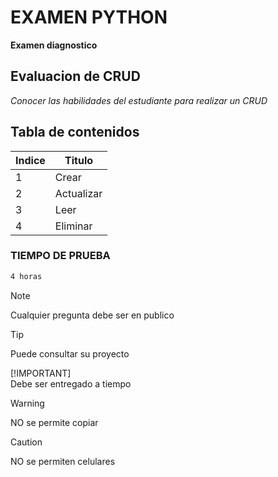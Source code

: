 # EXAMEN PYTHON

**Examen diagnostico**

## Evaluacion de CRUD

*Conocer las habilidades del estudiante para realizar un CRUD*

## Tabla de contenidos
| Indice | Titulo  |
|--|--|
| 1 | Crear |
| 2 | Actualizar |
| 3 | Leer |
| 4 | Eliminar |

### TIEMPO DE PRUEBA

```bash
4 horas
```
> [!NOTE]
>Cualquier pregunta debe ser en publico

> [!TIP]
> Puede consultar su proyecto
> 
> [!IMPORTANT]  
> Debe ser entregado a tiempo

> [!WARNING]  
> NO se permite copiar

> [!CAUTION]
> NO se permiten celulares
